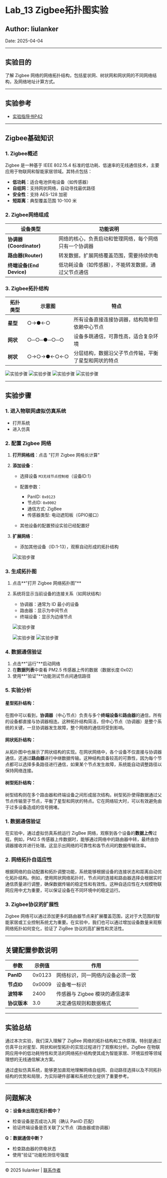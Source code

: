# Lab_13 Zigbee拓扑图实验

## Author: liulanker  
Date: 2025-04-04  

---

## 实验目的
了解 Zigbee 网络的网络拓扑结构，包括星状网、树状网和网状网的不同网络结构，及网络地址计算方式。

---

## 实验参考

- [实验指导书P42](../../实验资料/物联网综合实验---华清远见/02-使用手册/物联网虚拟仿真系统实验手册231226.pdf)

---

## Zigbee基础知识

### 1. Zigbee概述
Zigbee 是一种基于 IEEE 802.15.4 标准的低功耗、低速率的无线通信技术，主要应用于物联网和智能家居领域。其特点包括：
- **低功耗**：适合电池供电设备（如传感器）  
- **自组网**：支持网状网络，自动寻找最优路径  
- **安全性**：支持 AES-128 加密  
- **短距离**：典型覆盖范围 10-100 米  

### 2. Zigbee网络组成
| 设备类型       | 功能说明                                                                 |
|----------------|--------------------------------------------------------------------------|
| **协调器(Coordinator)** | 网络的核心，负责启动和管理网络，每个网络只有一个协调器                  |
| **路由器(Router)**     | 转发数据，扩展网络覆盖范围，需要持续供电                                |
| **终端设备(End Device)** | 低功耗设备（如传感器），不能转发数据，通过父节点通信                    |

### 3. Zigbee拓扑结构
| 拓扑类型 | 示意图              | 特点                                                                 |
|----------|---------------------|----------------------------------------------------------------------|
| **星型** | ○→●←○              | 所有设备直接连接协调器，结构简单但依赖中心节点                       |
| **网状** | ○─○─●─○─○         | 设备多跳通信，可靠性高，适合复杂环境                                 |
| **树状** | ○→○→●←○←○        | 分层结构，数据沿父子节点传输，平衡了星型和网状的特点                 |

![实验步骤](./src/007.png)
![实验步骤](./src/008.png)
![实验步骤](./src/009.png)
![实验步骤](./src/010.png)

---

## 实验步骤

### 1. 进入物联网虚拟仿真系统
- 打开系统   
- 进入仿真

### 2. 配置 Zigbee 网络
1. **打开网格线**：点击 "打开 Zigbee 网格长计算"  
2. **添加设备**：  
   - 选择设备 `M3无线节点控制柜`（设备ID:1）  
   - 配置参数：  
     - PanID: `0x0123`  
     - 节点ID: `0x0002`  
     - 通信方式: ZigBee  
     - 传感器类型: 电动遮阳板（GPIO接口）  

    - 其他设备的配置预设实验已经配置好

3. **扩展网络**：  
   - 添加其他设备（ID:1-13），观察自动形成的拓扑结构  

   ![实验步骤](./src/001.png)

### 3. 生成拓扑图

1. 点击**"打开 Zigbee 网络拓扑图"**  
2. 系统将显示当前设备的连接关系（如网状结构）  
   - 协调器：通常为 ID 最小的设备  
   - 路由器：显示为中间节点  
   - 终端设备：显示为边缘节点  
   
   ![实验步骤](./src/003.png)

   ![实验步骤](./src/004.png)
   ![实验步骤](./src/005.png)

### 4. 数据通信验证
1. 点击**"运行"**启动网络  
2. 在**数据列表**中查看 PM2.5 传感器上传的数据（数据长度:0x02）  
3. 使用**"验证"**功能测试节点间通信路径  

### 5. 实验分析

#### **星型拓扑结构**：
在图中可以看到，**协调器**（中心节点）负责与多个**终端设备**和**路由器**的通信，所有的设备都直接与协调器相连。这种拓扑结构简洁，但中心节点（协调器）是整个系统的关键，一旦协调器发生故障，整个网络的通信将受到影响。

#### **网状拓扑结构**：
从拓扑图中也展示了网状结构的实现。在网状网络中，各个设备不仅直接与协调器通信，还通过**路由器**进行中继数据传输。这种结构具备较高的可靠性，因为每个节点都可以选择多条路径进行通信，如果某个节点发生故障，系统能自动调整路径以保持网络连接。

#### **树型拓扑结构**：
树型结构则在多个路由器和终端设备之间形成层次结构。树型拓扑使得数据通过父节点传输至子节点，平衡了星型和网状的特点。它在网络较大时，可以有效避免由于过多设备造成的信号拥堵。

### 1. 数据通信验证
在实验中，通过虚拟仿真系统运行 ZigBee 网络，观察到各个设备的**数据上传**过程。例如，PM2.5 传感器上传数据时，能够通过网络中的路由器中转，最终由协调器接收并进行处理。这显示出网络的可靠性和各节点间的数据传输效率。

### 2. 网络拓扑自适应性
根据网络的自动配置和拓扑调整功能，系统能够根据设备的连接状态和距离自动优化拓扑结构。例如，使用网状网络拓扑时，节点间的连接和路由器选择会根据实时通信质量进行调整，确保数据传输的稳定性和有效性。这种自适应性在大规模物联网应用中尤为重要，可以保证设备在不同环境中的稳定运行。

### 3. Zigbee协议的扩展性
Zigbee 网络可以通过添加更多的路由器节点来扩展覆盖范围，这对于大范围的智能家居或工业控制系统尤为重要。在实验中，我们也可以通过增加设备数量来观察网络拓扑如何变化，验证了 ZigBee 协议的高扩展性和灵活性。

---

## 关键配置参数说明
| 参数               | 示例值      | 作用                               |
|--------------------|-------------|-----------------------------------|
| **PanID**          | 0x0123      | 网络标识，同一网络内设备必须一致   |
| **节点ID**         | 0x0009      | 设备唯一标识                       |
| **波特率**         | 2400        | 传感器与 Zigbee 模块的通信速率       |
| **协议版本**       | 3.0         | 决定通信规则和数据格式             |

---

## 实验总结

通过本次实验，我们深入理解了 ZigBee 网络的拓扑结构和工作原理。特别是通过仿真平台对星型、网状和树型拓扑的实现过程进行了观察和分析。ZigBee 在物联网应用中的低功耗特性和灵活的网络拓扑结构使其成为智能家居、环境监控等领域理想的无线通信解决方案。

通过虚拟仿真系统，能够更加直观地理解网络自组网、自动路径选择以及不同拓扑结构的优势和局限，为实际硬件部署和系统优化提供了重要参考。

---

## 问题解决

**Q：设备未出现在拓扑图中？**  
- 检查设备是否成功入网（确认 PanID 匹配）  
- 验证终端设备是否关联了父节点（路由器或协调器）  

**Q：数据通信中断？**  
- 检查路由器的供电状态  
- 使用"验证"功能检测信号强度  

---

© 2025 liulanker | [联系作者](liulanker@gmail.com)
